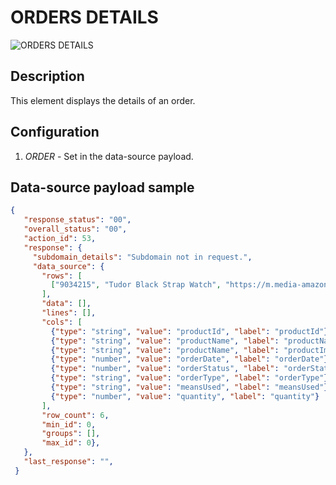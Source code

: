 # ORDERS DETAILS

![ORDERS DETAILS](https://i.postimg.cc/pLM21Ytn/order-details.png)

## Description

This element displays the details of an order.

## Configuration

1. *ORDER* - Set in the data-source payload.

## Data-source payload sample

``` json
{
   "response_status": "00",
   "overall_status": "00",
   "action_id": 53,
   "response": {
     "subdomain_details": "Subdomain not in request.",
     "data_source": {
       "rows": [
         ["9034215", "Tudor Black Strap Watch", "https://m.media-amazon.com/images/I/81nj6IlZpVL._UY445_.jpg", Date.now(), "PROCESSED - ITEM LEFT FOR DELIVERY", "Premium (3 days delivery)", null, 1]
       ],
       "data": [],
       "lines": [],
       "cols": [
         {"type": "string", "value": "productId", "label": "productId"},
         {"type": "string", "value": "productName", "label": "productName"},
         {"type": "string", "value": "productName", "label": "productImage"},
         {"type": "number", "value": "orderDate", "label": "orderDate"},
         {"type": "number", "value": "orderStatus", "label": "orderStatus"},
         {"type": "string", "value": "orderType", "label": "orderType"},
         {"type": "string", "value": "meansUsed", "label": "meansUsed"},
         {"type": "number", "value": "quantity", "label": "quantity"}
       ],
       "row_count": 6,
       "min_id": 0,
       "groups": [],
       "max_id": 0},
   },
   "last_response": "",
 }
```
